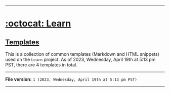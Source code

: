 
***

# [:octocat: Learn](https://github.com/seanpm2001/Learn/)

## [Templates](/Templates/)

This is a collection of common templates (Markdown and HTML snippets) used on the `Learn` project. As of 2023, Wednesday, April 19th at 5:13 pm PST, there are 4 templates in total.

***

**File version:** `1 (2023, Wednesday, April 19th at 5:13 pm PST)`

***
